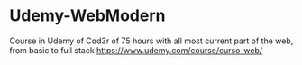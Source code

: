 # Udemy-WebModern

Course in Udemy of Cod3r of 75 hours with all most current part of the web, from basic to full stack
https://www.udemy.com/course/curso-web/
